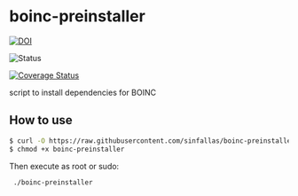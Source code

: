 boinc-preinstaller
==================



[![DOI](https://zenodo.org/badge/4102/sinfallas/boinc-preinstaller.svg)](https://zenodo.org/badge/latestdoi/4102/sinfallas/boinc-preinstaller)

![Status](https://travis-ci.org/sinfallas/boinc-preinstaller.svg) 

[![Coverage Status](https://coveralls.io/repos/sinfallas/boinc-preinstaller/badge.svg?branch=master&service=github)](https://coveralls.io/github/sinfallas/boinc-preinstaller?branch=master)

script to install dependencies for BOINC

## How to use

```bash
$ curl -O https://raw.githubusercontent.com/sinfallas/boinc-preinstaller/master/boinc-preinstaller
$ chmod +x boinc-preinstaller
```
Then execute as root or sudo:

```bash
 ./boinc-preinstaller
```
